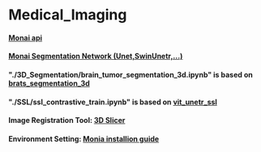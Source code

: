 # Medical_Imaging
#### [Monai api](https://docs.monai.io/en/stable/api.html)
#### [Monai Segmentation Network (Unet,SwinUnetr,...)](https://docs.monai.io/en/stable/networks.html)
#### "./3D_Segmentation/brain_tumor_segmentation_3d.ipynb" is based on [brats_segmentation_3d](https://github.com/Project-MONAI/tutorials/tree/main/3d_segmentation)
#### "./SSL/ssl_contrastive_train.ipynb" is based on [vit_unetr_ssl](https://github.com/Project-MONAI/tutorials/tree/main/self_supervised_pretraining/vit_unetr_ssl)
#### 
#### Image Registration Tool: [3D Slicer](https://www.slicer.org/)
#### 
#### Environment Setting: [Monia installion guide](https://docs.monai.io/en/stable/installation.html)

